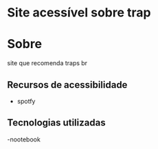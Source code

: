 # Site acessível sobre trap
# Sobre
site que recomenda traps br
## Recursos de acessibilidade  
- spotfy
## Tecnologias utilizadas
-nootebook

